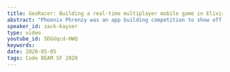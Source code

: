 ```yaml
---
title: GeoRacer: Building a real-time multiplayer mobile game in Elixir in 6 weeks.
abstract: "Phoenix Phrenzy was an app building competition to show off a brand-new feature in the Phoenix web framework called LiveView. LiveView allows developers to build dynamic, real-time web interfaces using only Elixir. Our team wanted to push the boundaries of LiveView, so we built a geo-location based racing game we called GeoRacer and were delighted when our app won. In this session, we'll share the story of building GeoRacer and show how LiveView can give you web app building super powers."
speaker_id: zack-kayser
type: video
youtube_id: 5DGUqcd-HWQ
keywords: 
date: 2020-05-05
tags: Code BEAM SF 2020
---
```


